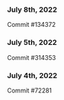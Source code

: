 ### July 8th, 2022

Commit #134372

### July 5th, 2022

Commit #314353


### July 4th, 2022

Commit #72281
